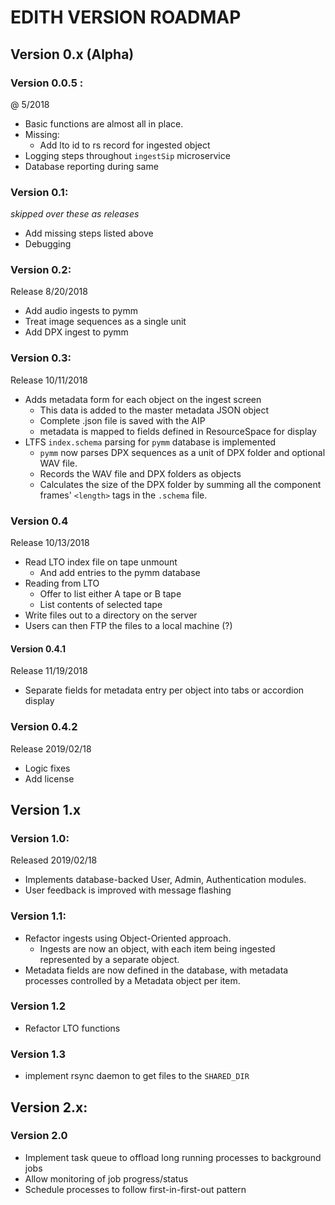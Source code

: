 # EDITH VERSION ROADMAP
## Version 0.x (Alpha)
### Version 0.0.5 :
@ 5/2018

* Basic functions are almost all in place.
* Missing:
  * Add lto id to rs record for ingested object
* Logging steps throughout `ingestSip` microservice
* Database reporting during same

### Version 0.1:
*skipped over these as releases*
* Add missing steps listed above
* Debugging

### Version 0.2:
Release 8/20/2018
* Add audio ingests to pymm
* Treat image sequences as a single unit
* Add DPX ingest to pymm

### Version 0.3:
Release 10/11/2018
* Adds metadata form for each object on the ingest screen
  * This data is added to the master metadata JSON object
  * Complete .json file is saved with the AIP
  * metadata is mapped to fields defined in ResourceSpace for display
* LTFS `index.schema` parsing for `pymm` database is implemented
  * `pymm` now parses DPX sequences as a unit of DPX folder and optional WAV file.
  * Records the WAV file and DPX folders as objects
  * Calculates the size of the DPX folder by summing all the component frames' `<length>` tags in the `.schema` file.

### Version 0.4
Release 10/13/2018
* Read LTO index file on tape unmount
  * And add entries to the pymm database
* Reading from LTO
  * Offer to list either A tape or B tape
  * List contents of selected tape
* Write files out to a directory on the server
* Users can then FTP the files to a local machine (?)

#### Version 0.4.1
Release 11/19/2018
* Separate fields for metadata entry per object into tabs or accordion display

### Version 0.4.2
Release 2019/02/18
* Logic fixes
* Add license

## Version 1.x
### Version 1.0:
Released 2019/02/18
* Implements database-backed User, Admin, Authentication modules.
* User feedback is improved with message flashing

### Version 1.1:
* Refactor ingests using Object-Oriented approach.
  * Ingests are now an object, with each item being ingested represented by a separate object.
* Metadata fields are now defined in the database, with metadata processes controlled by a Metadata object per item.

### Version 1.2
* Refactor LTO functions

### Version 1.3
* implement rsync daemon to get files to the `SHARED_DIR`

## Version 2.x:
### Version 2.0
* Implement task queue to offload long running processes to background jobs
* Allow monitoring of job progress/status
* Schedule processes to follow first-in-first-out pattern
